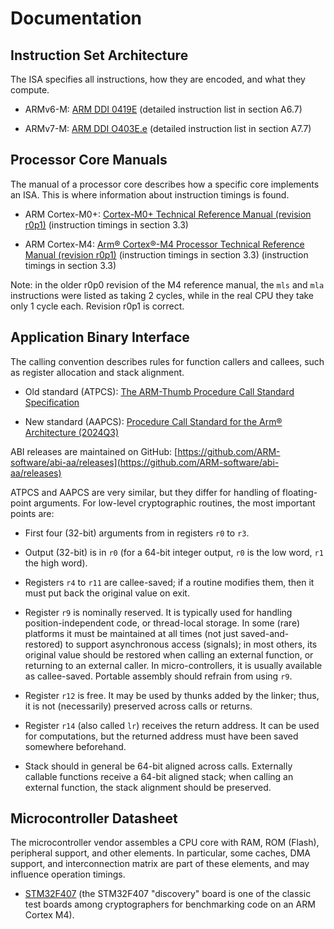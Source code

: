 # Documentation

## Instruction Set Architecture

The ISA specifies all instructions, how they are encoded, and what
they compute.

  * ARMv6-M: [ARM DDI 0419E](https://developer.arm.com/documentation/ddi0419/latest/) (detailed instruction list in section A6.7)

  * ARMv7-M: [ARM DDI O403E.e](https://developer.arm.com/documentation/ddi0403/latest/) (detailed instruction list in section A7.7)

## Processor Core Manuals

The manual of a processor core describes how a specific core implements
an ISA. This is where information about instruction timings is found.

  * ARM Cortex-M0+: [Cortex-M0+ Technical Reference Manual (revision r0p1)](https://developer.arm.com/documentation/ddi0484/latest/) (instruction timings in section 3.3)

  * ARM Cortex-M4: [Arm® Cortex®-M4 Processor Technical Reference Manual (revision r0p1)](https://developer.arm.com/documentation/100166/0001/) (instruction timings in section 3.3) (instruction timings in section 3.3)

Note: in the older r0p0 revision of the M4 reference manual, the `mls`
and `mla` instructions were listed as taking 2 cycles, while in the
real CPU they take only 1 cycle each. Revision r0p1 is correct.

## Application Binary Interface

The calling convention describes rules for function callers and callees,
such as register allocation and stack alignment.

  * Old standard (ATPCS): [The ARM-Thumb Procedure Call Standard Specification](https://developer.arm.com/documentation/espc0002/latest/)

  * New standard (AAPCS): [Procedure Call Standard for the Arm® Architecture (2024Q3)](https://github.com/ARM-software/abi-aa/releases/download/2024Q3/aapcs32.pdf)

ABI releases are maintained on GitHub: [https://github.com/ARM-software/abi-aa/releases](https://github.com/ARM-software/abi-aa/releases)

ATPCS and AAPCS are very similar, but they differ for handling of
floating-point arguments. For low-level cryptographic routines, the most
important points are:

  * First four (32-bit) arguments from in registers `r0` to `r3`.

  * Output (32-bit) is in `r0` (for a 64-bit integer output, `r0`
    is the low word, `r1` the high word).

  * Registers `r4` to `r11` are callee-saved; if a routine modifies them,
    then it must put back the original value on exit.

  * Register `r9` is nominally reserved. It is typically used for handling
    position-independent code, or thread-local storage. In some (rare)
    platforms it must be maintained at all times (not just
    saved-and-restored) to support asynchronous access (signals); in
    most others, its original value should be restored when calling an
    external function, or returning to an external caller. In
    micro-controllers, it is usually available as callee-saved. Portable
    assembly should refrain from using `r9`.

  * Register `r12` is free. It may be used by thunks added by the linker;
    thus, it is not (necessarily) preserved across calls or returns.

  * Register `r14` (also called `lr`) receives the return address. It can be
    used for computations, but the returned address must have been saved
    somewhere beforehand.

  * Stack should in general be 64-bit aligned across calls. Externally
    callable functions receive a 64-bit aligned stack; when calling an
    external function, the stack alignment should be preserved.

## Microcontroller Datasheet

The microcontroller vendor assembles a CPU core with RAM, ROM (Flash),
peripheral support, and other elements. In particular, some caches, DMA
support, and interconnection matrix are part of these elements, and may
influence operation timings.

  * [STM32F407](https://www.st.com/resource/en/datasheet/stm32f405zg.pdf)
    (the STM32F407 "discovery" board is one of the classic test boards among
    cryptographers for benchmarking code on an ARM Cortex M4).

